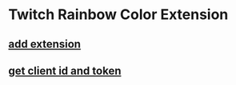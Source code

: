 # Twitch Rainbow Color Extension

##

## [add extension](https://www.thesslstore.com/blog/install-a-chrome-extension/)


## [get client id and token](https://token.flens.org/)
